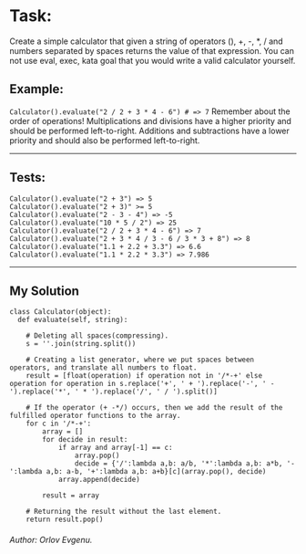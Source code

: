 <h1>Task:</h1>
Create a simple calculator that given a string of operators (), +, -, *, / and numbers separated by spaces returns the value of that expression.
You can not use eval, exec, kata goal that you would write a valid calculator yourself.
<h2>Example:</h2>

`Calculator().evaluate("2 / 2 + 3 * 4 - 6") # => 7`
Remember about the order of operations! Multiplications and divisions have a higher priority and should be performed left-to-right. Additions and subtractions have a lower priority and should also be performed left-to-right.

<hr>

<h2>Tests:</h2>

```
Calculator().evaluate("2 + 3") => 5
Calculator().evaluate("2 + 3)" >= 5
Calculator().evaluate("2 - 3 - 4") => -5
Calculator().evaluate("10 * 5 / 2") => 25
Calculator().evaluate("2 / 2 + 3 * 4 - 6") => 7
Calculator().evaluate("2 + 3 * 4 / 3 - 6 / 3 * 3 + 8") => 8
Calculator().evaluate("1.1 + 2.2 + 3.3") => 6.6
Calculator().evaluate("1.1 * 2.2 * 3.3") => 7.986
```

<hr>

<h2>My Solution</h2>
    
```
class Calculator(object):
  def evaluate(self, string):
  
    # Deleting all spaces(compressing).
    s = ''.join(string.split())
    
    # Creating a list generator, where we put spaces between operators, and translate all numbers to float.
    result = [float(operation) if operation not in '/*-+' else operation for operation in s.replace('+', ' + ').replace('-', ' - ').replace('*', ' * ').replace('/', ' / ').split()]
    
    # If the operator (+ -*/) occurs, then we add the result of the fulfilled operator functions to the array.
    for c in '/*-+':
        array = []
        for decide in result:
            if array and array[-1] == c:
                array.pop()
                decide = {'/':lambda a,b: a/b, '*':lambda a,b: a*b, '-':lambda a,b: a-b, '+':lambda a,b: a+b}[c](array.pop(), decide)
            array.append(decide)
                
        result = array
        
    # Returning the result without the last element.
    return result.pop()
```
<h6><span>Author:</span> Orlov Evgenu.</h6>

